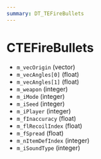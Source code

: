 ```yaml
---
summary: DT_TEFireBullets
---
```


# CTEFireBullets


* `m_vecOrigin` (vector)
* `m_vecAngles[0]` (float)
* `m_vecAngles[1]` (float)
* `m_weapon` (integer)
* `m_iMode` (integer)
* `m_iSeed` (integer)
* `m_iPlayer` (integer)
* `m_fInaccuracy` (float)
* `m_flRecoilIndex` (float)
* `m_fSpread` (float)
* `m_nItemDefIndex` (integer)
* `m_iSoundType` (integer)
